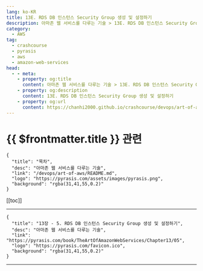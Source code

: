 ```yaml
---
lang: ko-KR
title: 13E. RDS DB 인스턴스 Security Group 생성 및 설정하기
description: 아마존 웹 서비스를 다루는 기술 > 13E. RDS DB 인스턴스 Security Group 생성 및 설정하기
category:
  - AWS
tag: 
  - crashcourse
  - pyrasis
  - aws 
  - amazon-web-services
head:
  - - meta:
    - property: og:title
      content: 아마존 웹 서비스를 다루는 기술 > 13E. RDS DB 인스턴스 Security Group 생성 및 설정하기
    - property: og:description
      content: 13E. RDS DB 인스턴스 Security Group 생성 및 설정하기
    - property: og:url
      content: https://chanhi2000.github.io/crashcourse/devops/art-of-aws/13E.html
---
```


# {{ $frontmatter.title }} 관련

```component VPCard
{
  "title": "목차",
  "desc": "아마존 웹 서비스를 다루는 기술",
  "link": "/devops/art-of-aws/README.md",
  "logo": "https://pyrasis.com/assets/images/pyrasis.png",
  "background": "rgba(31,41,55,0.2)"
}
```

[[toc]]

---

```component VPCard
{
  "title": "13장 - 5. RDS DB 인스턴스 Security Group 생성 및 설정하기",
  "desc": "아마존 웹 서비스를 다루는 기술",
  "link": "https://pyrasis.com/book/TheArtOfAmazonWebServices/Chapter13/05",
  "logo": "https://pyrasis.com/favicon.ico",
  "background": "rgba(31,41,55,0.2)"
}
```

---

<TagLinks />